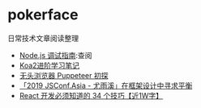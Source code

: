 # pokerface
日常技术文章阅读整理

* [Node.js 调试指南](https://github.com/nswbmw/node-in-debugging):查阅
* [Koa2进阶学习笔记](https://chenshenhai.github.io/koa2-note/)
* [无头浏览器 Puppeteer 初探](https://juejin.im/post/59e5a86c51882578bf185dba)
* [「2019 JSConf.Asia - 尤雨溪」在框架设计中寻求平衡](https://juejin.im/post/5d45be46f265da03cf7a70d7)
* [React 开发必须知道的 34 个技巧【近1W字】](https://juejin.im/post/5dcb5a80e51d4520db19b906)
